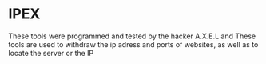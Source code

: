 # IPEX
These tools were programmed and tested by the hacker A.X.E.L and These tools are used to withdraw the ip adress and ports of websites, as well as to locate the server or the IP
